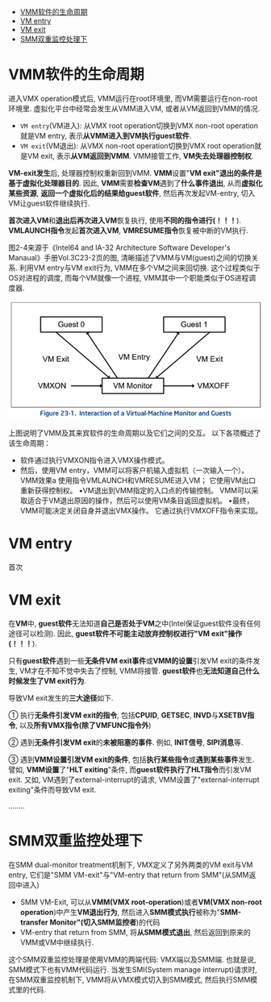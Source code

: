 
<!-- @import "[TOC]" {cmd="toc" depthFrom=1 depthTo=6 orderedList=false} -->

<!-- code_chunk_output -->

- [VMM软件的生命周期](#vmm软件的生命周期)
- [VM entry](#vm-entry)
- [VM exit](#vm-exit)
- [SMM双重监控处理下](#smm双重监控处理下)

<!-- /code_chunk_output -->

# VMM软件的生命周期

进入VMX operation模式后, VMM运行在root环境里, 而VM需要运行在non\-root环境里. 虚拟化平台中经常会发生从VMM进入VM, 或者从VM返回到VMM的情况.

- `VM entry`(VM进入): 从VMX root operation切换到VMX non\-root operation就是VM entry, 表示**从VMM进入到VM执行guest软件**.
- `VM exit`(VM退出): 从VMX non\-root operation切换到VMX root operation就是VM exit, 表示**从VM返回到VMM**. VMM接管工作, **VM失去处理器控制权**.

**VM\-exit发生**后, 处理器控制权重新回到VMM. **VMM**设置"**VM exit"退出的条件是基于虚拟化处理器目的**. 因此, **VMM**需要**检查VM**遇到了**什么事件退出**, 从而**虚拟化某些资源**, **返回一个虚拟化后的结果给guest软件**, 然后再次发起VM\-entry, 切入VM让guest软件继续执行.

**首次进入VM**和**退出后再次进入VM**恢复执行, 使用**不同的指令进行(！！！**). **VMLAUNCH指令**发起**首次进入VM**, **VMRESUME指令**恢复被中断的VM执行.

图2\-4来源于《Intel64 and IA\-32 Architecture Software Developer\'s Manaual》手册Vol.3C23\-2页的图, 清晰描述了VMM与VM(guest)之间的切换关系. 利用VM entry与VM exit行为, VMM在多个VM之间来回切换. 这个过程类似于OS对进程的调度, 而每个VM就像一个进程, VMM其中一个职能类似于OS进程调度器.

![2020-11-26-22-40-48.png](./images/2020-11-26-22-40-48.png)

上图说明了VMM及其来宾软件的生命周期以及它们之间的交互。 以下各项概述了该生命周期：

* 软件通过执行VMXON指令进入VMX操作模式。
* 然后，使用VM entry，VMM可以将客户机输入虚拟机（一次输入一个）。 VMM效果a
使用指令VMLAUNCH和VMRESUME进入VM； 它使用VM出口重新获得控制权。
•VM退出到VMM指定的入口点的传输控制。 VMM可以采取适合于VM退出原因的操作，然后可以使用VM条目返回虚拟机。
•最终，VMM可能决定关闭自身并退出VMX操作。 它通过执行VMXOFF指令来实现。

# VM entry

首次

# VM exit

在**VM**中, **guest软件**无法知道**自己是否处于VM**之中(Intel保证guest软件没有任何途径可以检测). 因此, **guest软件不可能主动放弃控制权进行"VM exit"操作(！！！**).

只有**guest软件**遇到一些**无条件VM exit事件**或**VMM的设置**引发VM exit的条件发生, VM才在不知不觉中失去了控制, VMM将接管. **guest软件**也**无法知道自己什么时候发生了VM exit行为**.

导致VM exit发生的**三大途径**如下.

① 执行**无条件引发VM exit的指令**, 包括**CPUID**, **GETSEC**, **INVD**与**XSETBV指令**, 以及**所有VMX指令(除了VMFUNC指令外**)

② 遇到**无条件引发VM exit**的**未被阻塞的事件**. 例如, **INIT信号**, **SIPI消息**等.

③ 遇到**VMM设置引发VM exit的条件**, 包括**执行某些指令**或**遇到某些事件**发生. 譬如, **VMM设置**了"**HLT exiting**"条件, 而**guest软件执行了HLT指令**而引发VM exit. 又如, VM遇到了external\-interrupt的请求, VMM设置了"external\-interrupt exiting"条件而导致VM exit.

........

# SMM双重监控处理下

在SMM dual\-monitor treatment机制下, VMX定义了另外两类的VM exit与VM entry, 它们是"SMM VM-exit"与"VM\-entry that return from SMM"(从SMM返回中进入)

- SMM VM\-Exit, 可以从**VMM(VMX root\-operation**)或者**VM(VMX non\-root operation**)中产生**VM退出行为**, 然后进入**SMM模式执行**被称为"**SMM\-transfer Monitor"(切入SMM监控者**)的代码
- VM\-entry that return from SMM, 将**从SMM模式退出**, 然后返回到原来的VMM或VM中继续执行.

这个SMM双重监控处理是使用VMM的两端代码: VMX端以及SMM端. 也就是说, SMM模式下也有VMM代码运行. 当发生SMI(System manage interrupt)请求时, 在SMM双重监控机制下, VMM将从VMX模式切入到SMM模式, 然后执行SMM模式里的代码.

